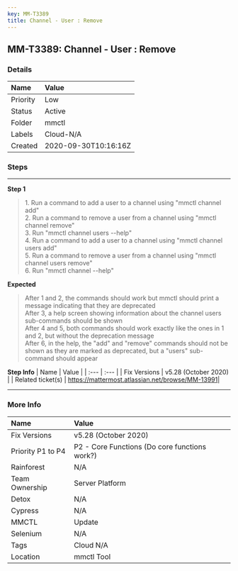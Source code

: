 ```yaml
---
key: MM-T3389
title: Channel - User : Remove
---
```


## MM-T3389: Channel - User : Remove

### Details

| Name     | Value                |
| :------- | :------------------- |
| Priority | Low                  |
| Status   | Active               |
| Folder   | mmctl                |
| Labels   | Cloud-N/A            |
| Created  | 2020-09-30T10:16:16Z |

### Steps

<hr/>

**Step 1**

> <article>1. Run a command to add a user to a channel using "mmctl channel add"<br>2. Run a command to remove a user from a channel using "mmctl channel remove"<br>3. Run "mmctl channel users --help"<br>4. Run a command to add a user to a channel using "mmctl channel users add"<br>5. Run a command to remove a user from a channel using "mmctl channel users remove"<br>6. Run "mmctl channel --help"</article>

**Expected**

> <article>After 1 and 2, the commands should work but mmctl should print a message indicating that they are deprecated<br>After 3, a help screen showing information about the channel users sub-commands should be shown<br>After 4 and 5, both commands should work exactly like the ones in 1 and 2, but without the deprecation message<br>After 6, in the help, the "add" and "remove" commands should not be shown as they are marked as deprecated, but a "users" sub-command should appear</article>

**Step Info**
| Name | Value |
| :--- | :--- |
| Fix Versions | v5.28 (October 2020) |
| Related ticket(s) | <a href="https://mattermost.atlassian.net/browse/MM-13991" rel="noopener noreferrer" target="_blank">https://mattermost.atlassian.net/browse/MM-13991</a>​​​​ |

<hr/>

### More Info

| Name              | Value                                         |
| :---------------- | :-------------------------------------------- |
| Fix Versions      | v5.28 (October 2020)                          |
| Priority P1 to P4 | P2 - Core Functions (Do core functions work?) |
| Rainforest        | N/A                                           |
| Team Ownership    | Server Platform                               |
| Detox             | N/A                                           |
| Cypress           | N/A                                           |
| MMCTL             | Update                                        |
| Selenium          | N/A                                           |
| Tags              | Cloud N/A                                     |
| Location          | mmctl Tool                                    |
